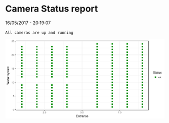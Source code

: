 Camera Status report
================
16/05/2017 - 20:19:07

    All cameras are up and running

![](camreport_files/figure-markdown_github/unnamed-chunk-2-1.png)

